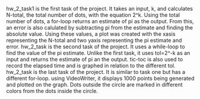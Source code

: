 hw_2_task1 is the first task of the project. It takes an input, k, and calculates N-total, the total number of dots, with the equation 2^k. Using the total number of dots, a for-loop returns an estimate of pi as the output. From this, an error is also calulated by subtracting pi from the estimate and finding the absolute value. Using these values, a plot was created with the xasis representing the N-total and two yaxis representing the pi estimate and error. hw_2_task is the second task of the project. It uses a while-loop to find the value of the pi estimate. Unlike the first task, it uses tol=2^-k as an input and returns the estimate of pi an the output. tic-toc is also used to record the elapsed time and is graphed in relation to the different tol. hw_2_task is the last task of the project. It is similar to task one but has a different for-loop. using VideoWriter, it displays 1000 points being generated and plotted on the graph. Dots outside the circle are marked in different colors from the dots inside the circle.
